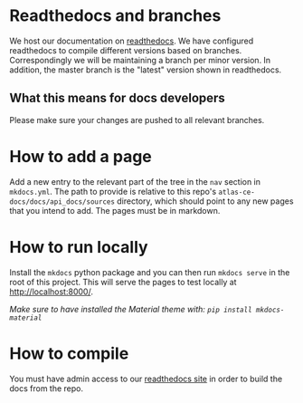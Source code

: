 # Readthedocs and branches

We host our documentation on [readthedocs](https://docs.atlas.dessa.com). We have configured readthedocs to compile different versions based on branches. Correspondingly we will be maintaining a branch per minor version. In addition, the master branch is the "latest" version shown in readthedocs.

## What this means for docs developers ##

Please make sure your changes are pushed to all relevant branches.

# How to add a page #

Add a new entry to the relevant part of the tree in the `nav` section in `mkdocs.yml`. The path to provide is relative to this repo's `atlas-ce-docs/docs/api_docs/sources` directory, which should point to any new pages that you intend to add. The pages must be in markdown.

# How to run locally

Install the `mkdocs` python package and you can then run `mkdocs serve` in the root of this project. This will serve the pages to test locally at [http://localhost:8000/](http://localhost:8000/).

_Make sure to have installed the Material theme with: `pip install mkdocs-material`_

# How to compile #
You must have admin access to our [readthedocs site](https://readthedocs.com/projects/dessa-atlas-community-docs/) in order to build the docs from the repo.

